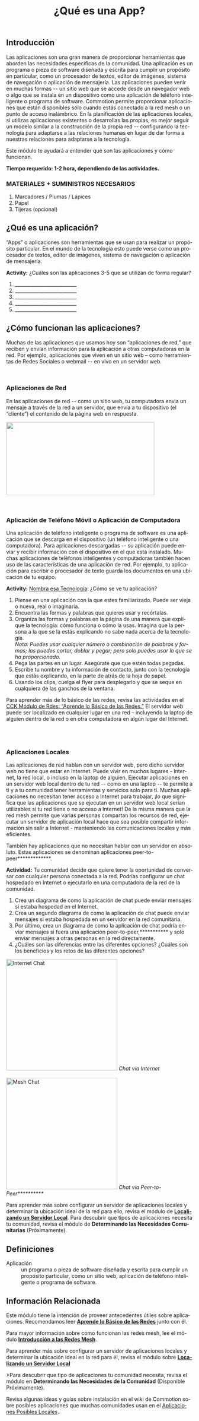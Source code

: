 ﻿---
layout: cck
title: ¿Qué es una App?
site_section: docs
sub_section: [cck,cck-localapps]
pdf: 
pdf-all: true
categories: 
created: 2014-06-05
changed: 2014-09-2
post_author: georgia
lang: es
---

<section id="introduction">
<h2>Introducción</h2>

<p>Las aplicaciones son una gran manera de proporcionar herramientas que aborden las necesidades específicas de la comunidad. Una aplicación es un programa o pieza de software diseñada y escrita para cumplir un propósito en particular, como un procesador de textos, editor de imágenes, sistema de navegación o aplicación de mensajería. Las aplicaciones pueden venir en muchas formas -- un sitio web que se accede desde un navegador web o algo que se instala en un dispositivo como una aplicación de teléfono inteligente o programa de software. Commotion permite proporcionar aplicaciones que están disponibles sólo cuando estás conectado a la red mesh o un punto de acceso inalámbrico. En la planificación de las aplicaciones locales, si utilizas aplicaciones existentes o desarrollas las propias, es mejor seguir un modelo similar a la construcción de la propia red -- configurando la tecnología para adaptarse a las relaciones humanas en lugar de dar forma a nuestras relaciones para adaptarse a la tecnología.</p>

<p>Este módulo te ayudará a entender qué son las aplicaciones y cómo funcionan.</p>

<p><strong>Tiempo requerido:  1-2 hora, dependiendo de las actividades.</strong></p>
</section>

<section id="materials-and-supplies-needed">
<h3>MATERIALES + SUMINISTROS NECESARIOS</h3>

<ol class="rteindent1">
	<li>Marcadores / Plumas / Lápices</li>
	<li>Papel</li>
	<li>Tijeras (opcional)</li>
</ol>
</section>

<section id="what-is-an-application">
<h2>¿Qué es una aplicación?</h2>

<p>“Apps” o aplicaciones son herramientas que se usan para realizar un propósito particular. En el mundo de la tecnología esto puede verse como un procesador de textos, editor de imágenes, sistema de navegación o aplicación de mensajería. </p>

<p><strong>Activity:</strong> ¿Cuáles son las aplicaciones 3-5 que se utilizan de forma regular?
<ol>
	<li>__________________________</li>
	<li>__________________________</li>
	<li>__________________________</li>
	<li>__________________________</li>
	<li>__________________________</li>
</ol>

<section id="how-do-applications-work">
<h2>¿Cómo funcionan las aplicaciones?</h2>
<p>Muchas de las aplicaciones que usamos hoy son “aplicaciones de red,” que reciben y envian información para la aplicación a otras computadoras en la red. Por ejemplo, aplicaciones que viven en un sitio web – como herramientas de Redes Sociales o webmail -- en vivo en un servidor web. </p>
<br />
<h3>Aplicaciones de Red</h3>
<p>En las aplicaciones de red -- como un sitio web, tu computadora envia un mensaje a través de la red a un servidor, que envía a tu dispositivo (el “cliente”) el contenido de la página web en respuesta.</p>

<img alt="" class="media-image attr__typeof__foaf:Image img__fid__626 img__view_mode__media_original attr__format__media_original" height="197" src="/files/CCK_Networking_Basics_Client_server_diagram.png" typeof="foaf:Image" width="400">
<br />
<br />
<br />
<h3>Aplicación de Teléfono Móvil o Aplicación de Computadora</h3>
<p>Una aplicación de teléfono inteligente o programa de software es una aplicación que se descarga en el dispositivo (un teléfono inteligente o una computadora). Para aplicaciones descargadas -- su aplicación puede enviar y recibir información con el dispositivo en el que está instalado. Muchas aplicaciones de teléfonos inteligentes y computadoras también hacen uso de las características de una aplicación de red. Por ejemplo, tu aplicación para escribir o procesador de texto guarda los documentos en una ubicación de tu equipo.</p>

<p><strong>Activity:</strong> <a href="http://oti.newamerica.net/blogposts/2011/name_that_tech_collaborative_design_challenge_workshop-57228">Nombra esa Tecnología</a>: ¿Cómo se ve tu aplicación?
<ol>
	<li>Piense en una aplicación con la que estes familiarizado. Puede ser vieja o nueva, real o imaginaria.</li>
	<li>Encuentra las formas y palabras que quieres usar y recórtalas.</li>
	<li>Organiza las formas y palabras en la página de una manera que explique la tecnología: cómo funciona o cómo la usas. Imagina que la persona a la que se la estás explicando no sabe nada acerca de la tecnología. <br/>
	<em>Nota: Puedes usar cualquier número o combinación de palabras y formas; las puedes cortar, doblar y pegar; pero solo puedes usar lo que se ha proporcionado.</em> </li>
	<li>Pega las partes en un lugar. Asegúrate que que estén todas pegadas.</li>
	<li>Escribe tu nombre y tu información de contacto, junto con la tecnología que estás explicando, en la parte de atrás de la hoja de papel.</li>
	<li>Usando los clips, cuelga el flyer para desplegarlo y que se seque en cualquiera de las ganchos de la ventana.</li>
</ol></p>

<p>Para aprender más de lo básico de las redes, revisa las actividades en el <a href="https://commotionwireless.net/docs/cck/networking/learn-networking-basics">CCK Módulo de Rdes: “Aprende lo Básico de las Redes.”</a> El servidor web puede ser localizado en cualquier lugar en una red – incluyendo la laptop de alguien dentro de la red o en otra computadora en algún lugar del Internet.</p>
<br />
<br />
<h3>Aplicaciones Locales</h3>
<p>Las aplicaciones de red hablan con un servidor web, pero dicho servidor web no tiene que estar en Internet. Puede vivir en muchos lugares - Internet, la red local, o incluso en la laptop de alguien. Ejecutar aplicaciones en un servidor web local dentro de tu red -- como en una laptop -- te permite a ti y a tu comunidad tener herramientas y servicios solo para ti. Muchas aplicaciones no necesitan tener acceso a Internet para trabajar, ¡lo que significa que las aplicaciones que se ejecutan en un servidor web local serían utilizables si tu red tiene o no acceso a Internet! De la misma manera que la red mesh permite que varias personas compartan los recursos de red, ejecutar un servidor de aplicación local hace que sea posible compartir información sin salir a Internet - manteniendo las comunicaciones locales y más eficientes.</p>

<p>También hay aplicaciones que no necesitan hablar con un servidor en absoluto. Estas aplicaciones se denominan aplicaciones peer-to-peer*************. </p>

<p><strong>Actividad:</strong> Tu comunidad decide que quiere tener la oportunidad de conversar con cualquier persona conectada a la red. Podrías configurar un chat hospedado en Internet o ejecutarlo en una computadora de la red de la comunidad.
<ol>
	<li>Crea un diagrama de como la aplicación de chat puede enviar mensajes si estaba hospedad en el Internet. </li>
	<li>Crea un segundo diagrama de como la aplicación de chat puede enviar mensajes si estaba hospedada en un servidor en la red comunitaria.</li>
	<li>Por último, crea un diagrama de como la aplicación de chat podría enviar mensajes si fuera una aplicación peer-to-peer,*********** y solo enviar mensajes a otras personas en la red directamente.</li>
	<li>¿Cuáles son las diferencias entre las diferentes opciones? ¿Cuáles son los beneficios y los retos de las diferentes opciones?</li>
</ol>

<p>
<img alt="Internet Chat" src="/files/CCK_LocalApps_internet_application.png" width="300">
<em>Chat vía Internet</em>
<br />
<br />
<img alt="Mesh Chat" src="/files/CCK_LocalApps_mesh_application.png" width="300">
<em>Chat vía Peer-to-Peer**********</em></p>
</p>

<p>Para aprender más sobre configurar un servidor de aplicaciones locales y determinar la ubicación ideal de la red para ello, revisa el módulo de <strong><a href="/docs/cck/local-applications/locating-a-local-server/">Localizando un Servidor Local</a></strong>. Para descubrir que tipos de aplicaciones necesita tu comunidad, revisa el módulo de <strong>Determinando las Necesidades Comunitarias</strong> (Próximamente).</p>
</section>
 
<section id="definitions">
<h2>Definiciones</h2>

<dl>
	<dt>Aplicación</dt>
	<dd>un programa o pieza de software diseñada y escrita para cumplir un propósito particular, como un sitio web, aplicación de teléfono inteligente o programa de software.</dd>
</dl>
</section>

<section class="related-information" id="related-information">
<h2>Información Relacionada</h2>

<p>Este módulo tiene la intención de proveer antecedentes útiles sobre aplicaciones. Recomendamos leer <strong><a href="/docs/cck/networking/learn-networking-basics/">Aprende lo Básico de las Redes</a></strong> junto con él.</p>

<p>Para mayor información sobre como funcionan las redes mesh, lee el módulo <strong><a href="/docs/cck/networking/intro-to-mesh/">Introducción a las Redes Mesh</a></strong>.</p>

<p>Para aprender más sobre configurar un servidor de aplicaciones locales y determinar la ubicación ideal en la red para él, revisa el módulo sobre <strong><a href="/docs/cck/local-applications/locating-a-local-server/">Localizando un Servidor Local</strong></a></p>

<p>>Para descubrir que tipo de aplicaciones tu comunidad necesita, revisa el módulo en <strong>Determinando las Necesidades de la Comunidad</strong> (Disponible Próximamente).</p>

<p>Revisa algunas ideas y guías sobre instalación en el wiki de Commotion sobre posibles aplicaciones que muchas comunidades usan en el <a href="https://wiki.commotionwireless.net/doku.php/development_resources/application_server/start">Aplicaciones Posibles Locales</a>.</p>
</section>
